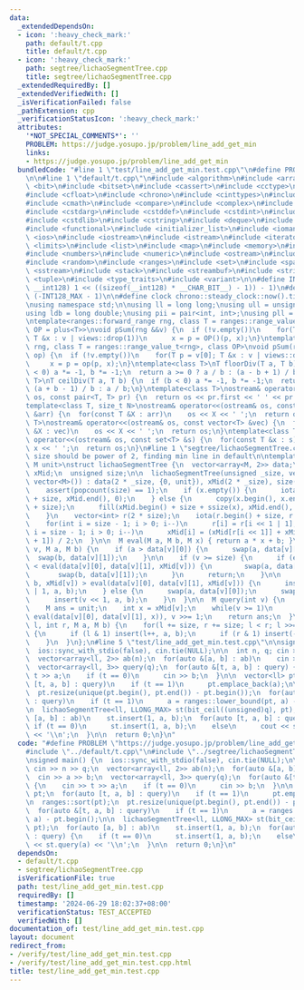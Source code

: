 ```yaml
---
data:
  _extendedDependsOn:
  - icon: ':heavy_check_mark:'
    path: default/t.cpp
    title: default/t.cpp
  - icon: ':heavy_check_mark:'
    path: segtree/lichaoSegmentTree.cpp
    title: segtree/lichaoSegmentTree.cpp
  _extendedRequiredBy: []
  _extendedVerifiedWith: []
  _isVerificationFailed: false
  _pathExtension: cpp
  _verificationStatusIcon: ':heavy_check_mark:'
  attributes:
    '*NOT_SPECIAL_COMMENTS*': ''
    PROBLEM: https://judge.yosupo.jp/problem/line_add_get_min
    links:
    - https://judge.yosupo.jp/problem/line_add_get_min
  bundledCode: "#line 1 \"test/line_add_get_min.test.cpp\"\n#define PROBLEM \"https://judge.yosupo.jp/problem/line_add_get_min\"\
    \n\n#line 1 \"default/t.cpp\"\n#include <algorithm>\n#include <array>\n#include\
    \ <bit>\n#include <bitset>\n#include <cassert>\n#include <cctype>\n#include <cfenv>\n\
    #include <cfloat>\n#include <chrono>\n#include <cinttypes>\n#include <climits>\n\
    #include <cmath>\n#include <compare>\n#include <complex>\n#include <concepts>\n\
    #include <cstdarg>\n#include <cstddef>\n#include <cstdint>\n#include <cstdio>\n\
    #include <cstdlib>\n#include <cstring>\n#include <deque>\n#include <fstream>\n\
    #include <functional>\n#include <initializer_list>\n#include <iomanip>\n#include\
    \ <ios>\n#include <iostream>\n#include <istream>\n#include <iterator>\n#include\
    \ <limits>\n#include <list>\n#include <map>\n#include <memory>\n#include <new>\n\
    #include <numbers>\n#include <numeric>\n#include <ostream>\n#include <queue>\n\
    #include <random>\n#include <ranges>\n#include <set>\n#include <span>\n#include\
    \ <sstream>\n#include <stack>\n#include <streambuf>\n#include <string>\n#include\
    \ <tuple>\n#include <type_traits>\n#include <variant>\n\n#define INT128_MAX (__int128)(((unsigned\
    \ __int128) 1 << ((sizeof(__int128) * __CHAR_BIT__) - 1)) - 1)\n#define INT128_MIN\
    \ (-INT128_MAX - 1)\n\n#define clock chrono::steady_clock::now().time_since_epoch().count()\n\
    \nusing namespace std;\n\nusing ll = long long;\nusing ull = unsigned long long;\n\
    using ldb = long double;\nusing pii = pair<int, int>;\nusing pll = pair<ll, ll>;\n\
    \ntemplate<ranges::forward_range rng, class T = ranges::range_value_t<rng>, class\
    \ OP = plus<T>>\nvoid pSum(rng &&v) {\n  if (!v.empty())\n    for(T p = v[0];\
    \ T &x : v | views::drop(1))\n      x = p = OP()(p, x);\n}\ntemplate<ranges::forward_range\
    \ rng, class T = ranges::range_value_t<rng>, class OP>\nvoid pSum(rng &&v, OP\
    \ op) {\n  if (!v.empty())\n    for(T p = v[0]; T &x : v | views::drop(1))\n \
    \     x = p = op(p, x);\n}\ntemplate<class T>\nT floorDiv(T a, T b) {\n  if (b\
    \ < 0) a *= -1, b *= -1;\n  return a >= 0 ? a / b : (a - b + 1) / b;\n}\ntemplate<class\
    \ T>\nT ceilDiv(T a, T b) {\n  if (b < 0) a *= -1, b *= -1;\n  return a >= 0 ?\
    \ (a + b - 1) / b : a / b;\n}\ntemplate<class T>\nostream& operator<<(ostream&\
    \ os, const pair<T, T> pr) {\n  return os << pr.first << ' ' << pr.second;\n}\n\
    template<class T, size_t N>\nostream& operator<<(ostream& os, const array<T, N>\
    \ &arr) {\n  for(const T &X : arr)\n    os << X << ' ';\n  return os;\n}\ntemplate<class\
    \ T>\nostream& operator<<(ostream& os, const vector<T> &vec) {\n  for(const T\
    \ &X : vec)\n    os << X << ' ';\n  return os;\n}\ntemplate<class T>\nostream&\
    \ operator<<(ostream& os, const set<T> &s) {\n  for(const T &x : s)\n    os <<\
    \ x << ' ';\n  return os;\n}\n#line 1 \"segtree/lichaoSegmentTree.cpp\"\n//note:\
    \ size should be power of 2, finding min line in default\n\ntemplate<class M,\
    \ M unit>\nstruct lichaoSegmentTree {\n  vector<array<M, 2>> data;\n  vector<M>\
    \ xMid;\n  unsigned size;\n\n  lichaoSegmentTree(unsigned _size, vector<M> x =\
    \ vector<M>()) : data(2 * _size, {0, unit}), xMid(2 * _size), size(_size) {\n\
    \    assert(popcount(size) == 1);\n    if (x.empty()) {\n      iota(xMid.begin()\
    \ + size, xMid.end(), 0);\n    } else {\n      copy(x.begin(), x.end(), xMid.begin()\
    \ + size);\n      fill(xMid.begin() + size + ssize(x), xMid.end(), x.back());\n\
    \    }\n    vector<int> r(2 * size);\n    iota(r.begin() + size, r.end(), size);\n\
    \    for(int i = size - 1; i > 0; i--)\n      r[i] = r[i << 1 | 1];\n    for(int\
    \ i = size - 1; i > 0; i--)\n      xMid[i] = (xMid[r[i << 1]] + xMid[r[i << 1]\
    \ + 1]) / 2;\n  }\n\n  M eval(M a, M b, M x) { return a * x + b; }\n\n  void insert(int\
    \ v, M a, M b) {\n    if (a > data[v][0]) {\n      swap(a, data[v][0]);\n    \
    \  swap(b, data[v][1]);\n    }\n\n    if (v >= size) {\n      if (eval(a, b, xMid[v])\
    \ < eval(data[v][0], data[v][1], xMid[v])) {\n        swap(a, data[v][0]);\n \
    \       swap(b, data[v][1]);\n      }\n      return;\n    }\n\n    if (eval(a,\
    \ b, xMid[v]) > eval(data[v][0], data[v][1], xMid[v])) {\n      insert(v << 1\
    \ | 1, a, b);\n    } else {\n      swap(a, data[v][0]);\n      swap(b, data[v][1]);\n\
    \      insert(v << 1, a, b);\n    }\n  }\n\n  M query(int v) {\n    v += size;\n\
    \    M ans = unit;\n    int x = xMid[v];\n    while(v >= 1)\n      ans = min(ans,\
    \ eval(data[v][0], data[v][1], x)), v >>= 1;\n    return ans;\n  }\n\n  void insertRange(int\
    \ l, int r, M a, M b) {\n    for(l += size, r += size; l < r; l >>= 1, r >>= 1)\
    \ {\n      if (l & 1) insert(l++, a, b);\n      if (r & 1) insert(--r, a, b);\n\
    \    }\n  }\n};\n#line 5 \"test/line_add_get_min.test.cpp\"\n\nsigned main() {\n\
    \  ios::sync_with_stdio(false), cin.tie(NULL);\n\n  int n, q; cin >> n >> q;\n\
    \  vector<array<ll, 2>> ab(n);\n  for(auto &[a, b] : ab)\n    cin >> a >> b;\n\
    \  vector<array<ll, 3>> query(q);\n  for(auto &[t, a, b] : query) {\n    cin >>\
    \ t >> a;\n    if (t == 0)\n      cin >> b;\n  }\n\n  vector<ll> pt;\n  for(auto\
    \ [t, a, b] : query)\n    if (t == 1)\n      pt.emplace_back(a);\n\n  ranges::sort(pt);\n\
    \  pt.resize(unique(pt.begin(), pt.end()) - pt.begin());\n  for(auto &[t, a, b]\
    \ : query)\n    if (t == 1)\n      a = ranges::lower_bound(pt, a) - pt.begin();\n\
    \n  lichaoSegmentTree<ll, LLONG_MAX> st(bit_ceil((unsigned)q), pt);\n  for(auto\
    \ [a, b] : ab)\n    st.insert(1, a, b);\n  for(auto [t, a, b] : query) {\n   \
    \ if (t == 0)\n      st.insert(1, a, b);\n    else\n      cout << st.query(a)\
    \ << '\\n';\n  }\n\n  return 0;\n}\n"
  code: "#define PROBLEM \"https://judge.yosupo.jp/problem/line_add_get_min\"\n\n\
    #include \"../default/t.cpp\"\n#include \"../segtree/lichaoSegmentTree.cpp\"\n\
    \nsigned main() {\n  ios::sync_with_stdio(false), cin.tie(NULL);\n\n  int n, q;\
    \ cin >> n >> q;\n  vector<array<ll, 2>> ab(n);\n  for(auto &[a, b] : ab)\n  \
    \  cin >> a >> b;\n  vector<array<ll, 3>> query(q);\n  for(auto &[t, a, b] : query)\
    \ {\n    cin >> t >> a;\n    if (t == 0)\n      cin >> b;\n  }\n\n  vector<ll>\
    \ pt;\n  for(auto [t, a, b] : query)\n    if (t == 1)\n      pt.emplace_back(a);\n\
    \n  ranges::sort(pt);\n  pt.resize(unique(pt.begin(), pt.end()) - pt.begin());\n\
    \  for(auto &[t, a, b] : query)\n    if (t == 1)\n      a = ranges::lower_bound(pt,\
    \ a) - pt.begin();\n\n  lichaoSegmentTree<ll, LLONG_MAX> st(bit_ceil((unsigned)q),\
    \ pt);\n  for(auto [a, b] : ab)\n    st.insert(1, a, b);\n  for(auto [t, a, b]\
    \ : query) {\n    if (t == 0)\n      st.insert(1, a, b);\n    else\n      cout\
    \ << st.query(a) << '\\n';\n  }\n\n  return 0;\n}\n"
  dependsOn:
  - default/t.cpp
  - segtree/lichaoSegmentTree.cpp
  isVerificationFile: true
  path: test/line_add_get_min.test.cpp
  requiredBy: []
  timestamp: '2024-06-29 18:02:37+08:00'
  verificationStatus: TEST_ACCEPTED
  verifiedWith: []
documentation_of: test/line_add_get_min.test.cpp
layout: document
redirect_from:
- /verify/test/line_add_get_min.test.cpp
- /verify/test/line_add_get_min.test.cpp.html
title: test/line_add_get_min.test.cpp
---
```

